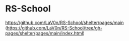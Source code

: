 # RS-School
https://github.com/LaV0n/RS-School/shelter/pages/main (https://github.com/LaV0n/RS-School/tree/gh-pages/shelter/pages/main/index.html)
